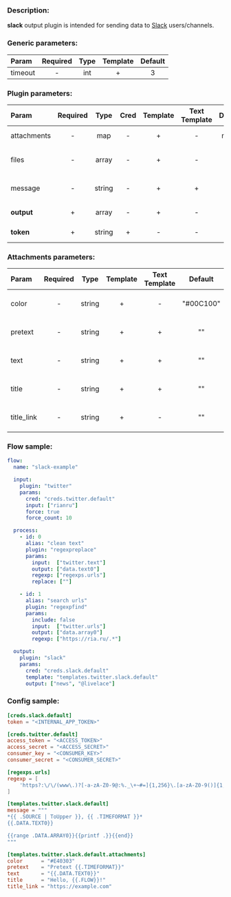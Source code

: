### Description:

**slack** output plugin is intended for sending data to [Slack](https://slack.com)  users/channels.


### Generic parameters:

| Param     | Required   | Type   | Template   | Default   |
| :-------- | :--------: | :----: | :--------: | :-------: |
| timeout   | -          | int    | +          | 3         |


### Plugin parameters:

| Param         | Required   | Type     | Cred   | Template   | Text Template   | Default   | Example                 | Description                                                                                                          |
| :------------ | :--------: | :------: | :----: | :--------: | :-------------: | :-------: | :---------------------: | :------------------------------------------------------------------------------------------------------------------- |
| attachments   | -          | map      | -      | +          | -               | map[]     | see example             | [Slack Message Attachments](https://api.slack.com/messaging/composing/layouts)                                       |
| files         | -          | array    | -      | +          | -               | ""        | ["data.array0"]         | List of [DataItem](https://github.com/livelace/gosquito/blob/master/docs/data.md) fields with files paths.           |
| message       | -          | string   | -      | +          | +               | ""        | "{{ .DATA.TEXT0 }}"     | Message text.                                                                                                        |
| **output**    | +          | array    | -      | +          | -               | []        | ["news", "@livelace"]   | List of channels/users.                                                                                              |
| **token**     | +          | string   | +      | -          | -               | ""        | "xoxp-1-2-3"            | [Slack Internal App Token](https://slack.com/intl/en-ru/help/articles/215770388-Create-and-regenerate-API-tokens).   |


### Attachments parameters:

| Param        | Required   | Type     | Template   | Text Template   | Default     | Example                     | Description                                                                      |
| :----------- | :--------: | :------: | :--------: | :-------------: | :---------: | :-------------------------: | :------------------------------------------------------------------------------- |
| color        | -          | string   | +          | -               | "#00C100"   | "#E40303"                   | [Slack Message Attachments](https://api.slack.com/messaging/composing/layouts)   |
| pretext      | -          | string   | +          | +               | ""          | "Pretext {{.TIMEFORMAT}}"   | [Slack Message Attachments](https://api.slack.com/messaging/composing/layouts)   |
| text         | -          | string   | +          | +               | ""          | "{{ .DATA.TEXT0 }}"         | [Slack Message Attachments](https://api.slack.com/messaging/composing/layouts)   |
| title        | -          | string   | +          | +               | ""          | "Hello, {{.FLOW}}!"         | [Slack Message Attachments](https://api.slack.com/messaging/composing/layouts)   |
| title_link   | -          | string   | +          | -               | ""          | "https://example.com"       | [Slack Message Attachments](https://api.slack.com/messaging/composing/layouts)   |

### Flow sample:

```yaml
flow:
  name: "slack-example"

  input:
    plugin: "twitter"
    params:
      cred: "creds.twitter.default"
      input: ["rianru"]
      force: true
      force_count: 10

  process:
    - id: 0
      alias: "clean text"
      plugin: "regexpreplace"
      params:
        input:  ["twitter.text"]
        output: ["data.text0"]
        regexp: ["regexps.urls"]
        replace: [""]

    - id: 1
      alias: "search urls"
      plugin: "regexpfind"
      params:
        include: false
        input:  ["twitter.urls"]
        output: ["data.array0"]
        regexp: ["https://ria.ru/.*"]

  output:
    plugin: "slack"
    params:
      cred: "creds.slack.default"
      template: "templates.twitter.slack.default"
      output: ["news", "@livelace"]
```

### Config sample:

```toml
[creds.slack.default]
token = "<INTERNAL_APP_TOKEN>"

[creds.twitter.default]
access_token = "<ACCESS_TOKEN>"
access_secret = "<ACCESS_SECRET>"
consumer_key = "<CONSUMER_KEY>"
consumer_secret = "<CONSUMER_SECRET>"

[regexps.urls]
regexp = [
    'https?:\/\/(www\.)?[-a-zA-Z0-9@:%._\+~#=]{1,256}\.[a-zA-Z0-9()]{1,6}\b([-a-zA-Z0-9()@:%_\+.~#?&//=]*)'
]

[templates.twitter.slack.default]
message = """
*{{ .SOURCE | ToUpper }}, {{ .TIMEFORMAT }}*
{{.DATA.TEXT0}}

{{range .DATA.ARRAY0}}{{printf .}}{{end}}
"""

[templates.twitter.slack.default.attachments]
color      = "#E40303"
pretext    = "Pretext {{.TIMEFORMAT}}"
text       = "{{.DATA.TEXT0}}"
title      = "Hello, {{.FLOW}}!"
title_link = "https://example.com"
```


